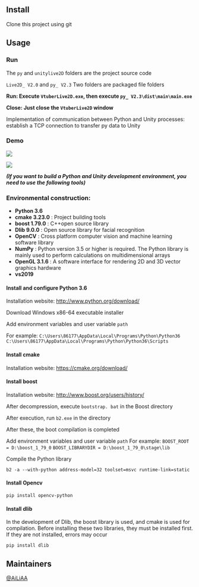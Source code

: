 ## Install

Clone this project using git

## Usage

### Run

The `py` and `unitylive2D` folders are the project source code

`Live2D_ V2.0` and `py_ V2.3` Two folders are packaged file folders

**Run: Execute `VtuberLive2D.exe`, then execute `py_ V2.3\dist\main\main.exe`**

**Close: Just close the `VtuberLive2D` window**

Implementation of communication between Python and Unity processes: establish a TCP connection to transfer py data to Unity

### Demo

![](images/1.gif)

![](images/2.gif)



***(If you want to build a Python and Unity development environment, you need to use the following tools)***

### Environmental construction: 

- **Python 3.6**
- **cmake 3.23.0** : Project building tools
- **boost 1.79.0** : C++open source library
- **Dlib 9.0.0** : Open source library for facial recognition
- **OpenCV** : Cross platform computer vision and machine learning software library
- **NumPy** : Python version 3.5 or higher is required. The Python library is mainly used to perform calculations on multidimensional arrays
- **OpenGL 3.1.6** : A software interface for rendering 2D and 3D vector graphics hardware
- **vs2019**

#### Install and configure Python 3.6

Installation website: http://www.python.org/download/

Download Windows x86-64 executable installer

Add environment variables and user variable `path`

For example:
`C:\Users\86177\AppData\Local\Programs\Python\Python36`
`C:\Users\86177\AppData\Local\Programs\Python\Python36\Scripts`

#### Install cmake

Installation website: https://cmake.org/download/ 

#### Install boost

Installation website: http://www.boost.org/users/history/

After decompression, execute `bootstrap. bat` in the Boost directory

After execution, run `b2.exe` in the directory

After these, the boot compilation is completed

Add environment variables and user variable `path`
For example:
`BOOST_ROOT = D:\boost_1_79_0`
`BOOST_LIBRARYDIR = D:\boost_1_79_0\stage\lib`

Compile the Python library 

```
b2 -a --with-python address-model=32 toolset=msvc runtime-link=static
```

#### Install Opencv

```
pip install opencv-python
```

#### Install dlib

In the development of Dlib, the boost library is used, and cmake is used for compilation. Before installing these two libraries, they must be installed first. If they are not installed, errors may occur
```
pip install dlib
```


## Maintainers

[@AiLiAA](https://github.com/AiLiaa)

